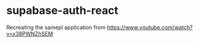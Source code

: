 # supabase-auth-react

Recreating the samepl application from https://www.youtube.com/watch?v=x38PWNZhSEM
